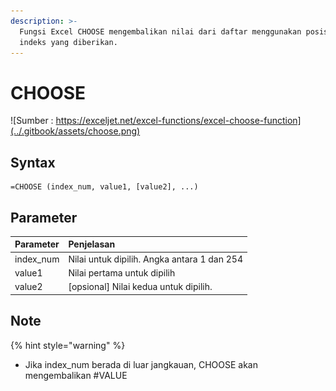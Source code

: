 ```yaml
---
description: >-
  Fungsi Excel CHOOSE mengembalikan nilai dari daftar menggunakan posisi atau
  indeks yang diberikan.
---
```


# CHOOSE

![Sumber : https://exceljet.net/excel-functions/excel-choose-function](../.gitbook/assets/choose.png)

## Syntax

```text
=CHOOSE (index_num, value1, [value2], ...)
```

## Parameter

| **Parameter** | **Penjelasan** |
| :--- | :--- |
| index\_num | Nilai untuk dipilih. Angka antara 1 dan 254 |
| value1 | Nilai pertama untuk dipilih |
| value2 | \[opsional\] Nilai kedua untuk dipilih. |

## Note

{% hint style="warning" %}

* Jika index\_num berada di luar jangkauan, CHOOSE akan mengembalikan \#VALUE

